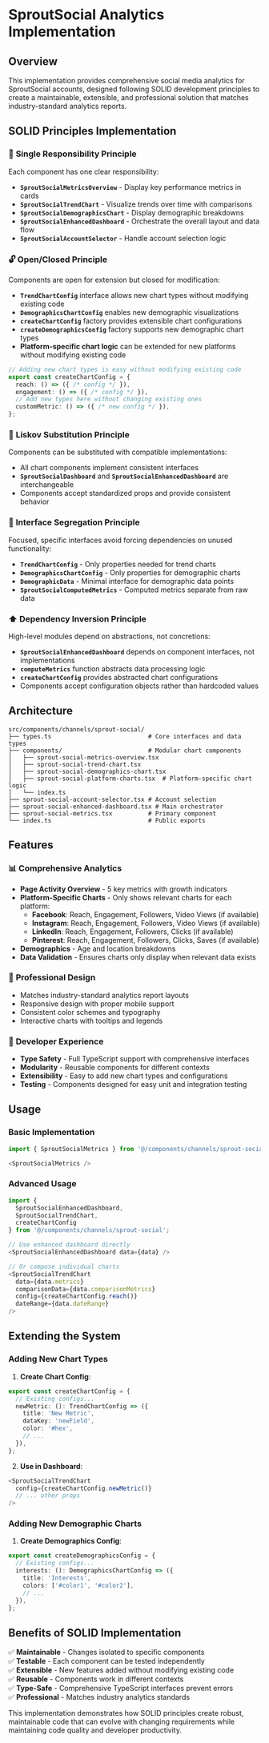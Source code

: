 # SproutSocial Analytics Implementation

## Overview

This implementation provides comprehensive social media analytics for SproutSocial accounts, designed following SOLID development principles to create a maintainable, extensible, and professional solution that matches industry-standard analytics reports.

## SOLID Principles Implementation

### 🎯 **Single Responsibility Principle**

Each component has one clear responsibility:

- **`SproutSocialMetricsOverview`** - Display key performance metrics in cards
- **`SproutSocialTrendChart`** - Visualize trends over time with comparisons  
- **`SproutSocialDemographicsChart`** - Display demographic breakdowns
- **`SproutSocialEnhancedDashboard`** - Orchestrate the overall layout and data flow
- **`SproutSocialAccountSelector`** - Handle account selection logic

### 🔓 **Open/Closed Principle**

Components are open for extension but closed for modification:

- **`TrendChartConfig`** interface allows new chart types without modifying existing code
- **`DemographicsChartConfig`** enables new demographic visualizations  
- **`createChartConfig`** factory provides extensible chart configurations
- **`createDemographicsConfig`** factory supports new demographic chart types
- **Platform-specific chart logic** can be extended for new platforms without modifying existing code

```typescript
// Adding new chart types is easy without modifying existing code
export const createChartConfig = {
  reach: () => ({ /* config */ }),
  engagement: () => ({ /* config */ }),
  // Add new types here without changing existing ones
  customMetric: () => ({ /* new config */ }),
};
```

### 🔄 **Liskov Substitution Principle**

Components can be substituted with compatible implementations:

- All chart components implement consistent interfaces
- **`SproutSocialDashboard`** and **`SproutSocialEnhancedDashboard`** are interchangeable
- Components accept standardized props and provide consistent behavior

### 🧩 **Interface Segregation Principle**

Focused, specific interfaces avoid forcing dependencies on unused functionality:

- **`TrendChartConfig`** - Only properties needed for trend charts
- **`DemographicsChartConfig`** - Only properties for demographic charts  
- **`DemographicData`** - Minimal interface for demographic data points
- **`SproutSocialComputedMetrics`** - Computed metrics separate from raw data

### ⬆️ **Dependency Inversion Principle**

High-level modules depend on abstractions, not concretions:

- **`SproutSocialEnhancedDashboard`** depends on component interfaces, not implementations
- **`computeMetrics`** function abstracts data processing logic
- **`createChartConfig`** provides abstracted chart configurations
- Components accept configuration objects rather than hardcoded values

## Architecture

```
src/components/channels/sprout-social/
├── types.ts                           # Core interfaces and data types
├── components/                        # Modular chart components
│   ├── sprout-social-metrics-overview.tsx
│   ├── sprout-social-trend-chart.tsx
│   ├── sprout-social-demographics-chart.tsx
│   ├── sprout-social-platform-charts.tsx  # Platform-specific chart logic
│   └── index.ts
├── sprout-social-account-selector.tsx # Account selection
├── sprout-social-enhanced-dashboard.tsx # Main orchestrator
├── sprout-social-metrics.tsx          # Primary component
└── index.ts                           # Public exports
```

## Features

### 📊 **Comprehensive Analytics**
- **Page Activity Overview** - 5 key metrics with growth indicators
- **Platform-Specific Charts** - Only shows relevant charts for each platform:
  - **Facebook**: Reach, Engagement, Followers, Video Views (if available)
  - **Instagram**: Reach, Engagement, Followers, Video Views (if available)
  - **LinkedIn**: Reach, Engagement, Followers, Clicks (if available)
  - **Pinterest**: Reach, Engagement, Followers, Clicks, Saves (if available)
- **Demographics** - Age and location breakdowns
- **Data Validation** - Ensures charts only display when relevant data exists

### 🎨 **Professional Design**
- Matches industry-standard analytics report layouts
- Responsive design with proper mobile support
- Consistent color schemes and typography
- Interactive charts with tooltips and legends

### 🔧 **Developer Experience**
- **Type Safety** - Full TypeScript support with comprehensive interfaces
- **Modularity** - Reusable components for different contexts
- **Extensibility** - Easy to add new chart types and configurations
- **Testing** - Components designed for easy unit and integration testing

## Usage

### Basic Implementation
```typescript
import { SproutSocialMetrics } from '@/components/channels/sprout-social';

<SproutSocialMetrics />
```

### Advanced Usage
```typescript
import { 
  SproutSocialEnhancedDashboard,
  SproutSocialTrendChart,
  createChartConfig 
} from '@/components/channels/sprout-social';

// Use enhanced dashboard directly
<SproutSocialEnhancedDashboard data={data} />

// Or compose individual charts
<SproutSocialTrendChart 
  data={data.metrics}
  comparisonData={data.comparisonMetrics}
  config={createChartConfig.reach()}
  dateRange={data.dateRange}
/>
```

## Extending the System

### Adding New Chart Types

1. **Create Chart Config**:
```typescript
export const createChartConfig = {
  // Existing configs...
  newMetric: (): TrendChartConfig => ({
    title: 'New Metric',
    dataKey: 'newField',
    color: '#hex',
    // ...
  }),
};
```

2. **Use in Dashboard**:
```typescript
<SproutSocialTrendChart
  config={createChartConfig.newMetric()}
  // ... other props
/>
```

### Adding New Demographic Charts

1. **Create Demographics Config**:
```typescript
export const createDemographicsConfig = {
  // Existing configs...
  interests: (): DemographicsChartConfig => ({
    title: 'Interests',
    colors: ['#color1', '#color2'],
    // ...
  }),
};
```

## Benefits of SOLID Implementation

✅ **Maintainable** - Changes isolated to specific components  
✅ **Testable** - Each component can be tested independently  
✅ **Extensible** - New features added without modifying existing code  
✅ **Reusable** - Components work in different contexts  
✅ **Type-Safe** - Comprehensive TypeScript interfaces prevent errors  
✅ **Professional** - Matches industry analytics standards

This implementation demonstrates how SOLID principles create robust, maintainable code that can evolve with changing requirements while maintaining code quality and developer productivity. 